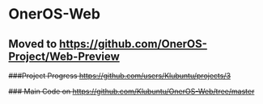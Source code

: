 # OnerOS-Web

## Moved to https://github.com/OnerOS-Project/Web-Preview

~~###Project Progress https://github.com/users/Klubuntu/projects/3~~

~~### Main Code on https://github.com/Klubuntu/OnerOS-Web/tree/master~~
